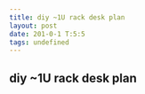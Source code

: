 ```yaml
---
title: diy ~1U rack desk plan
layout: post
date: 201-0-1 T:5:5
tags: undefined
---
```

## diy ~1U rack desk plan


